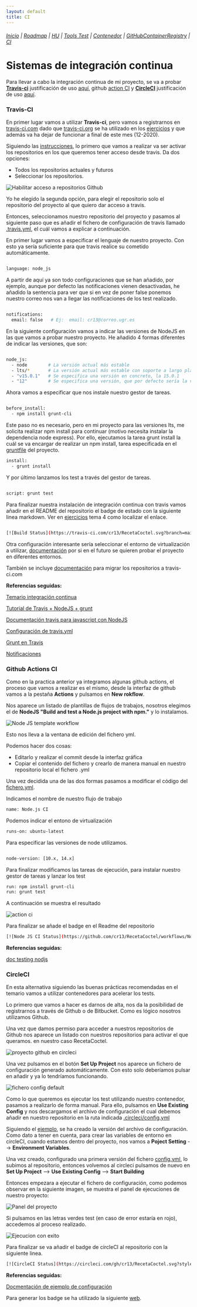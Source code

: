 ```yaml
---
layout: default
title: CI
---
```


###### [Inicio](./) | [Roadmap](./Roadmap.html) | [HU](./hu.html) | [Tools Test](./aserciones_sis_pruebas.html) | [Contenedor](./contenedor.html) | [GitHubContainerRegistry](./githubcontainerregistry.html) | [CI](./ci.html)


# Sistemas de integración continua

Para llevar a cabo la integración continua de mi proyecto, se va a probar [**Travis-ci**](https://travis-ci.com/) justificación de uso [aquí](./ci.html#travisci), github [action CI](./ci.html#actionsci) y  [**CircleCI**](https://circleci.com/) justificación de uso [aquí](./ci.html#circleci). 

<a name="travisci"></a>

### Travis-CI

En primer lugar vamos a utilizar **Travis-ci**, pero vamos a registrarnos en [travis-ci.com](https://travis-ci.com/) dado que [travis-ci.org](https://travis-ci.org/) se ha utilizado en los [ejercicios](https://github.com/cr13/EjerciciosCC-20-21/blob/main/tema4.md) y que además va ha dejar de funcionar a final de este mes (12-2020).

Siguiendo las [instrucciones](https://travis-ci.com/getting_started), lo primero que vamos a realizar va ser activar los repositorios en los que queremos tener acceso desde travis. Da dos opciones:
- Todos los repositorios actuales y futuros
- Seleccionar los repositorios.

![Habilitar acceso a repositorios Github](./img/activar_repos_travis.png)

Yo he elegido la segunda opción, para elegir el repositorio solo el repositorio del proyecto al que quiero dar acceso a travis.

Entonces, seleccionamos nuestro repositorio del proyecto y pasamos al siguiente paso que es añadir el fichero de configuración de travis llamado [.travis.yml](https://github.com/cr13/RecetaCoctel/blob/main/.travis.yml), el cuál vamos a explicar a continuación.

En primer lugar vamos a especificar el lenguaje de nuestro proyecto. Con esto ya sería suficiente para que travis realice su cometido automáticamente.

```bash

language: node_js

``` 
A partir de aquí ya son todo configuraciones que se han añadido, por ejemplo, aunque por defecto las notificaciones vienen desactivadas, he añadido la sentencia para ver que si en vez de poner false ponemos nuestro correo nos van a llegar las notificaciones de los test realizado.

```bash

notifications:
  email: false   # Ej:  email: cr13@correo.ugr.es 
``` 
En la siguiente configuración vamos a indicar las versiones de NodeJS en las que vamos a probar nuestro proyecto. He añadido 4 formas diferentes de indicar las versiones, que son:

```bash

node_js:
  - node        # La versión actual más estable
  - lts/*       # La versión actual más estable con soporte a largo plazo
  - "v15.0.1"   # Se especifica una versión en concreto, la 15.0.1
  - "12"        # Se especifica una versión, que por defecto sería la versión 12 más actual estable lst 

``` 
Ahora vamos a especificar que nos instale nuestro gestor de tareas.

```bash

before_install:
  - npm install grunt-cli

``` 
Este paso no es necesario, pero en mi proyecto para las versiones lts, me solicita realizar npm install para continuar (motivo necesita instalar la dependencia node express). Por ello, ejecutamos la tarea grunt install la cuál se va encargar de realizar un npm install, tarea especificada en el [gruntfile](https://github.com/cr13/RecetaCoctel/blob/main/Gruntfile.js) del proyecto.

```bash
install:
  - grunt install
``` 
Y por último lanzamos los test a través del gestor de tareas.

```bash

script: grunt test

``` 

Para finalizar nuestra instalación de integración continua con travis vamos añadir en el README del repositorio el badge de estado con la siguiente linea markdown. Ver en [ejercicios](https://github.com/cr13/EjerciciosCC-20-21/blob/main/tema4.md) tema 4 como localizar el enlace. 

```bash

[![Build Status](https://travis-ci.com/cr13/RecetaCoctel.svg?branch=main)](https://travis-ci.com/cr13/RecetaCoctel)


``` 
Otra configuración interesante sería seleccionar el entorno de virtualización a utilizar, [documentación](https://docs.travis-ci.com/user/reference/overview/) por si en el futuro se quieren probar el proyecto en diferentes entornos.

También se incluye [documentación](https://docs.travis-ci.com/user/migrate/open-source-repository-migration) para migrar los repositorios a travis-ci.com

**Referencias seguidas:**

[Temario integración continua](http://jj.github.io/CC/documentos/temas/Integracion_continua)

[Tutorial de Travis + NodeJS + grunt](https://sites.google.com/site/practicadesarrollosoft/temario/continuous-integration/ci---travis)

[Documentación travis para javascript con NodeJS](https://docs.travis-ci.com/user/languages/javascript-with-nodejs/)

[Configuración de travis.yml](https://nodejs.medium.com/choosing-the-node-js-versions-for-your-ci-tests-hint-use-lts-89b67f68d7ca)

[Grunt en Travis](https://gist.github.com/travishorn/5869188)

[Notificaciones](https://docs.travis-ci.com/user/notifications/)

<a name="actionsci"></a>

### Github Actions CI

Como en la practica anterior ya integramos algunas github actions, el proceso que vamos a realizar es el mismo, desde la interfaz de github vamos a la pestaña **Actions** y pulsamos en **New rokflow**.

Nos aparece un listado de plantillas de flujos de trabajos, nosotros elegimos el de  **NodeJS "Build and test a Node.js project with npm."** y lo instalamos. 

![Node JS template workflow](./img/workflow_templates.png)

Esto nos lleva a la ventana de edición del fichero yml.

Podemos hacer dos cosas:
- Editarlo y realizar el commit desde la interfaz gráfica 
- Copiar el contenido del fichero y crearlo de manera manual en nuestro repositorio local el fichero .yml

Una vez decidida una de las dos formas pasamos a modificar el código del [fichero.yml](https://github.com/cr13/RecetaCoctel/blob/main/.github/workflows/node.js.yml). 

Indicamos el nombre de nuestro flujo de trabajo

```bash
name: Node.js CI
```
Podemos indicar el entono de virtualización 

```bash
runs-on: ubuntu-latest
```
Para especificar las versiones de node utilizamos.

```bash

node-version: [10.x, 14.x]

```
Para finalizar modificamos las tareas de ejecución, para instalar nuestro gestor de tareas y lanzar los test

```bash
run: npm install grunt-cli
run: grunt test
```

A continuación se muestra el resultado

![action ci](./img/actionsCi.png)


Para finalizar se añade el badge en el Readme del repositorio

```bash
[![Node JS CI Status](https://github.com/cr13/RecetaCoctel/workflows/Node.js%20CI/badge.svg)](https://github.com/cr13/RecetaCoctel/actions)
```

**Referencias seguidas:**

[doc testing nodjs](https://docs.github.com/en/free-pro-team@latest/actions/guides/building-and-testing-nodejs)


<a name="circleci"></a>

### CircleCI

En esta alternativa siguiendo las buenas prácticas recomendadas en el temario vamos a utilizar contenedores para acelerar los tests.

Lo primero que vamos a hacer es darnos de alta, nos da la posibilidad de registrarnos a través de Github o de Bitbucket. Como es lógico nosotros utilizamos Github.

Una vez que damos permiso para acceder a nuestros repositorios de Github nos aparece un listado con nuestros repositorios para activar el que queramos. en nuestro caso RecetaCoctel.

![proyecto github en circleci](./img/repos_github_circleci.png)

Una vez pulsamos en el botón **Set Up Project** nos aparece un fichero de configuración generado automáticamente. Con esto solo deberíamos pulsar en añadir y ya lo tendríamos funcionando.

![fichero config default](ficheroconfig_circleci.png)

Como lo que queremos es ejecutar los test utilizando nuestro contenedor, pasamos a realizarlo de forma manual. Para ello, pulsamos en **Use Existing Config** y nos descargamos el archivo de configuración el cual debemos añadir en nuestro repositorio en la ruta indicada [.circleci/config.yml](https://github.com/cr13/RecetaCoctel/blob/main/.circleci/config.yml)

Siguiendo el [ejemplo](https://circleci.com/docs/2.0/sample-config/), se ha creado la versión del archivo de configuración. Como dato a tener en cuenta, para crear las variables de entorno en circleCI, cuando estamos dentro del proyecto, nos vamos a **Poject Setting** --> **Environment Variables**.

Una vez creado, configurado una primera versión del fichero [config.yml](), lo subimos al repositorio, entonces volvemos al circleci pulsamos de nuevo en **Set Up Project** --> **Use Existing Config** --> **Start Building**

Entonces empezara a ejecutar el fichero de configuración, como podemos observar en la siguiente imagen, se muestra el panel de ejecuciones de nuestro proyecto:

![Panel del proyecto](./img/estado_circleci.png)

Si pulsamos en las letras verdes test (en caso de error estaría en rojo), accedemos al proceso realizado.

![Ejecucion con exito](./img/pasos_realizados_test_circleci.png)


Para finalizar se va añadir el badge de circleCI al repositorio con la siguiente linea.

```bash
[![CircleCI Status](https://circleci.com/gh/cr13/RecetaCoctel.svg?style=shield)](https://app.circleci.com/pipelines/github/cr13/RecetaCoctel?branch=main)
```

**Referencias seguidas:**

[Docmentación de ejemplo de configuración](https://circleci.com/docs/2.0/sample-config/)



Para generar los badge se ha utilizado la siguiente [web](https://shields.io/).


